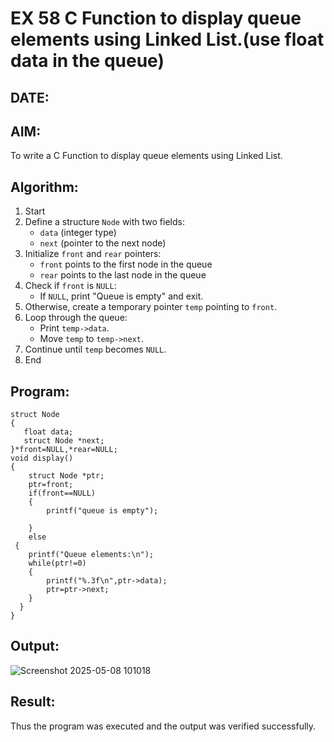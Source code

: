 # EX 58 C Function to display queue elements using Linked List.(use float data in the queue)
## DATE:
## AIM:
To write a C Function to display queue elements using Linked List.

## Algorithm:
1. Start  
2. Define a structure `Node` with two fields:  
   - `data` (integer type)  
   - `next` (pointer to the next node)  
3. Initialize `front` and `rear` pointers:  
   - `front` points to the first node in the queue  
   - `rear` points to the last node in the queue  
4. Check if `front` is `NULL`:  
   - If `NULL`, print "Queue is empty" and exit.  
5. Otherwise, create a temporary pointer `temp` pointing to `front`.  
6. Loop through the queue:  
   - Print `temp->data`.  
   - Move `temp` to `temp->next`.  
7. Continue until `temp` becomes `NULL`.  
8. End 


## Program:
```
struct Node
{
   float data;
   struct Node *next;
}*front=NULL,*rear=NULL;
void display()
{
    struct Node *ptr;
    ptr=front;
    if(front==NULL)
    {
        printf("queue is empty");
        
    }
    else
 {
    printf("Queue elements:\n");
    while(ptr!=0)
    {
        printf("%.3f\n",ptr->data);
        ptr=ptr->next;
    }
  }
}
```

## Output:
![Screenshot 2025-05-08 101018](https://github.com/user-attachments/assets/dbe7949a-16a1-41e9-886f-b9361833b6db)




## Result:
Thus the program was executed and the output was verified successfully.
